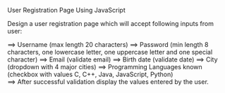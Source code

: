 
User Registration Page Using JavaScript

Design a user registration page which will accept following inputs from user: 

==> Username (max length 20 characters) 
==> Password (min length 8 characters, one lowercase letter, one uppercase letter and one special character) 
==> Email (validate email)
==> Birth date (validate date)
==> City (dropdown with 4 major cities) 
==> Programming Languages known (checkbox with values C, C++, Java, JavaScript, Python)  
==> After successful validation display the values entered by the user.
